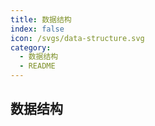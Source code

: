 ```yaml
---
title: 数据结构
index: false
icon: /svgs/data-structure.svg
category:
  - 数据结构
  - README
---
```


## 数据结构

